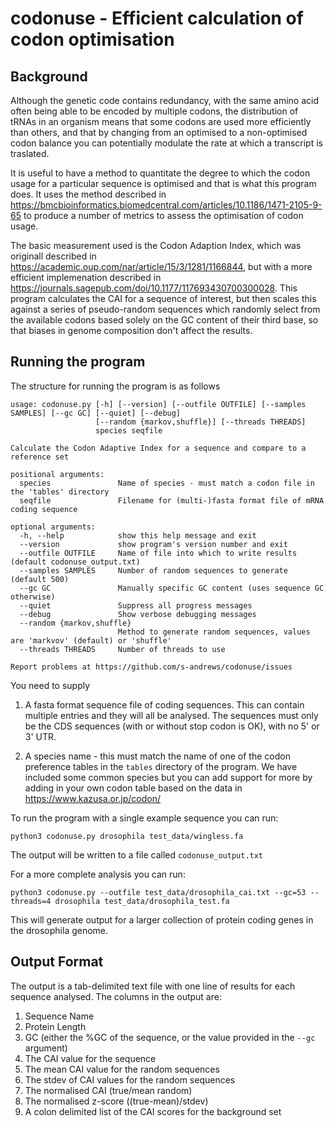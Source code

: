# codonuse - Efficient calculation of codon optimisation

## Background
Although the genetic code contains redundancy, with the same amino acid often being able to be encoded by multiple codons, the distribution of tRNAs in an organism means that some codons are used more efficiently than others, and that by changing from an optimised to a non-optimised codon balance you can potentially modulate the rate at which a transcript is traslated.

It is useful to have a method to quantitate the degree to which the codon usage for a particular sequence is optimised and that is what this program does.  It uses the method described in https://bmcbioinformatics.biomedcentral.com/articles/10.1186/1471-2105-9-65 to produce a number of metrics to assess the optimisation of codon usage.

The basic measurement used is the Codon Adaption Index, which was originall described in https://academic.oup.com/nar/article/15/3/1281/1166844, but with a more efficient implemenation described in https://journals.sagepub.com/doi/10.1177/117693430700300028.  This program calculates the CAI for a sequence of interest, but then scales this against a series of pseudo-random sequences which randomly select from the available codons based solely on the GC content of their third base, so that biases in genome composition don't affect the results.

## Running the program

The structure for running the program is as follows

```
usage: codonuse.py [-h] [--version] [--outfile OUTFILE] [--samples SAMPLES] [--gc GC] [--quiet] [--debug]
                   [--random {markov,shuffle}] [--threads THREADS]
                   species seqfile

Calculate the Codon Adaptive Index for a sequence and compare to a reference set

positional arguments:
  species               Name of species - must match a codon file in the 'tables' directory
  seqfile               Filename for (multi-)fasta format file of mRNA coding sequence

optional arguments:
  -h, --help            show this help message and exit
  --version             show program's version number and exit
  --outfile OUTFILE     Name of file into which to write results (default codonuse_output.txt)
  --samples SAMPLES     Number of random sequences to generate (default 500)
  --gc GC               Manually specific GC content (uses sequence GC otherwise)
  --quiet               Suppress all progress messages
  --debug               Show verbose debugging messages
  --random {markov,shuffle}
                        Method to generate random sequences, values are 'markvov' (default) or 'shuffle'
  --threads THREADS     Number of threads to use

Report problems at https://github.com/s-andrews/codonuse/issues
```

You need to supply 

1. A fasta format sequence file of coding sequences.  This can contain multiple entries and they will all be analysed.  The sequences must only be the CDS sequences (with or without stop codon is OK), with no 5' or 3' UTR.

2. A species name - this must match the name of one of the codon preference tables in the ```tables``` directory of the program.  We have included some common species but you can add support for more by adding in your own codon table based on the data in https://www.kazusa.or.jp/codon/

To run the program with a single example sequence you can run:

```
python3 codonuse.py drosophila test_data/wingless.fa
```

The output will be written to a file called ```codonuse_output.txt``` 

For a more complete analysis you can run:

```
python3 codonuse.py --outfile test_data/drosophila_cai.txt --gc=53 --threads=4 drosophila test_data/drosophila_test.fa
```

This will generate output for a larger collection of protein coding genes in the drosophila genome.



## Output Format

The output is a tab-delimited text file with one line of results for each sequence analysed.  The columns in the output are:

1. Sequence Name
2. Protein Length
3. GC (either the %GC of the sequence, or the value provided in the ```--gc``` argument)
4. The CAI value for the sequence
5. The mean CAI value for the random sequences
6. The stdev of CAI values for the random sequences
7. The normalised CAI (true/mean random)
8. The normalised z-score ((true-mean)/stdev)
9. A colon delimited list of the CAI scores for the background set
